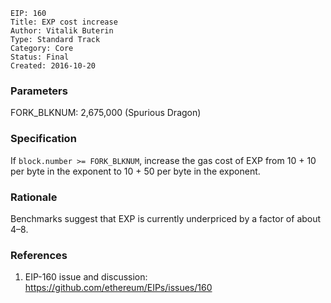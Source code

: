 ```
EIP: 160
Title: EXP cost increase
Author: Vitalik Buterin
Type: Standard Track
Category: Core
Status: Final
Created: 2016-10-20
```
### Parameters

FORK_BLKNUM: 2,675,000 (Spurious Dragon)

### Specification

If `block.number >= FORK_BLKNUM`, increase the gas cost of EXP from 10 + 10 per byte in the exponent to 10 + 50 per byte in the exponent.

### Rationale

Benchmarks suggest that EXP is currently underpriced by a factor of about 4–8.

### References

1. EIP-160 issue and discussion: https://github.com/ethereum/EIPs/issues/160
